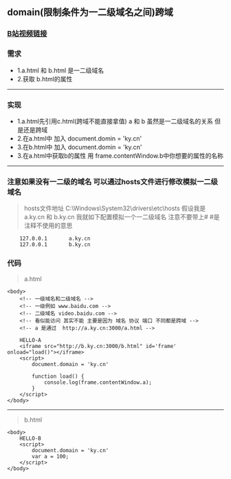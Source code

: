 ## domain(限制条件为一二级域名之间)跨域
### [B站视频链接](https://www.bilibili.com/video/av31173487)

### 需求

- 1.a.html 和 b.html 是一二级域名
- 2.获取 b.html的属性
***

### 实现
- 1.a.html先引用c.html(跨域不能直接拿值) a 和 b 虽然是一二级域名的关系 但是还是跨域
- 2.在a.html中 加入 document.domin = 'ky.cn'
- 3.在b.html中 加入 document.domin = 'ky.cn'
- 3.在a.html中获取b的属性 用 frame.contentWindow.b中你想要的属性的名称
***

### 注意如果没有一二级的域名 可以通过hosts文件进行修改模拟一二级域名
> hosts文件地址 C:\Windows\System32\drivers\etc\hosts
> 假设我是 a.ky.cn 和 b.ky.cn 我就如下配置模拟一个一二级域名 注意不要带上# #是注释不使用的意思
```
    127.0.0.1       a.ky.cn
	127.0.0.1       b.ky.cn
```

### 代码
> a.html
```
<body>
    <!-- 一级域名和二级域名 -->
    <!-- 一级例如 www.baidu.com -->
    <!-- 二级域名 video.baidu.com -->
    <!-- 看似能访问 其实不能 主要是因为 域名 协议 端口 不同都是跨域 -->
    <!-- a 是通过  http://a.ky.cn:3000/a.html -->

    HELLO-A
    <iframe src="http://b.ky.cn:3000/b.html" id='frame' onload="load()"></iframe>
    <script>
        document.domain = 'ky.cn'

        function load() {
            console.log(frame.contentWindow.a);
        }
    </script>
</body>
```
***
> b.html
```
<body>
    HELLO-B
    <script>
        document.domain = 'ky.cn'
        var a = 100;
    </script>
</body>
```